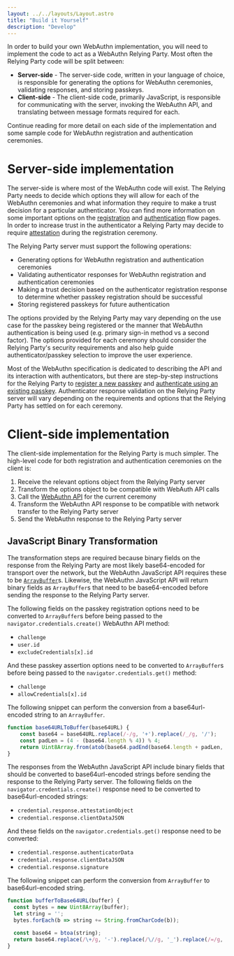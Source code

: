 ```yaml
---
layout: ../../layouts/Layout.astro
title: "Build it Yourself"
description: "Develop"
---
```


In order to build your own WebAuthn implementation, you will need to implement the code to act as a WebAuthn Relying Party. Most often the Relying Party code will be split between:
* **Server-side** - The server-side code, written in your language of choice, is responsible for generating the options for WebAuthn ceremonies, validating responses, and storing passkeys.
* **Client-side** - The client-side code, primarily JavaScript, is responsible for communicating with the server, invoking the WebAuthn API, and translating between message formats required for each.

Continue reading for more detail on each side of the implementation and some sample code for WebAuthn registration and authentication ceremonies.

# Server-side implementation
The server-side is where most of the WebAuthn code will exist. The Relying Party needs to decide which options they will allow for each of the WebAuthn ceremonies and what information they require to make a trust decision for a particular authenticator. You can find more information on some important options on the [registration](/how-it-works/registration#the-options) and [authentication](/how-it-works/authentication#the-options) flow pages. In order to increase trust in the authenticator a Relying Party may decide to require [attestation](/how-it-works/registration#the-attestation) during the registration ceremony.

The Relying Party server must support the following operations:
* Generating options for WebAuthn registration and authentication ceremonies
* Validating authenticator responses for WebAuthn registration and authentication ceremonies
* Making a trust decision based on the authenticator registration response to determine whether passkey registration should be successful
* Storing registered passkeys for future authentication

The options provided by the Relying Party may vary depending on the use case for the passkey being registered or the manner that WebAuthn authentication is being used (e.g. primary sign-in method vs a second factor). The options provided for each ceremony should consider the Relying Party's security requirements and also help guide authenticator/passkey selection to improve the user experience.

Most of the WebAuthn specification is dedicated to describing the API and its interaction with authenticators, but there are step-by-step instructions for the Relying Party to [register a new passkey](https://www.w3.org/TR/2021/WD-webauthn-3-20210427/#sctn-registering-a-new-credential) and [authenticate using an existing passkey](https://www.w3.org/TR/2021/WD-webauthn-3-20210427/#sctn-verifying-assertion). Authenticator response validation on the Relying Party server will vary depending on the requirements and options that the Relying Party has settled on for each ceremony.

# Client-side implementation
The client-side implementation for the Relying Party is much simpler. The high-level code for both registration and authentication ceremonies on the client is:
1. Receive the relevant options object from the Relying Party server
2. Transform the options object to be compatible with WebAuth API calls
3. Call the [WebAuthn API](https://developer.mozilla.org/en-US/docs/Web/API/Web_Authentication_API) for the current ceremony
4. Transform the WebAuthn API response to be compatible with network transfer to the Relying Party server
5. Send the WebAuthn response to the Relying Party server

## JavaScript Binary Transformation
The transformation steps are required because binary fields on the response from the Relying Party are most likely base64-encoded for transport over the network, but the WebAuthn JavaScript API requires these to be [`ArrayBuffer`](https://developer.mozilla.org/en-US/docs/Web/JavaScript/Reference/Global_Objects/ArrayBuffer)s. Likewise, the WebAuthn JavaScript API will return binary fields as `ArrayBuffer`s that need to be base64-encoded before sending the response to the Relying Party server.

The following fields on the passkey registration options need to be converted to `ArrayBuffer`s before being passed to the `navigator.credentials.create()` WebAuthn API method:
* `challenge`
* `user.id`
* `excludeCredentials[x].id`

And these passkey assertion options need to be converted to `ArrayBuffer`s before being passed to the `navigator.credentials.get()` method:
* `challenge`
* `allowCredentials[x].id`

The following snippet can perform the conversion from a base64url-encoded string to an `ArrayBuffer`.

```javascript
function base64URLToBuffer(base64URL) {
    const base64 = base64URL.replace(/-/g, '+').replace(/_/g, '/');
    const padLen = (4 - (base64.length % 4)) % 4;
    return Uint8Array.from(atob(base64.padEnd(base64.length + padLen, '=')), c => c.charCodeAt(0));
}
```

The responses from the WebAuthn JavaScript API include binary fields that should be converted to base64url-encoded strings before sending the response to the Relying Party server. The following fields on the `navigator.credentials.create()` response need to be converted to base64url-encoded strings:
* `credential.response.attestationObject`
* `credential.response.clientDataJSON`

And these fields on the `navigator.credentials.get()` response need to be converted:
* `credential.response.authenticatorData`
* `credential.response.clientDataJSON`
* `credential.response.signature`

The following snippet can perform the conversion from `ArrayBuffer` to base64url-encoded string.

```javascript
function bufferToBase64URL(buffer) {
  const bytes = new Uint8Array(buffer);
  let string = '';
  bytes.forEach(b => string += String.fromCharCode(b));

  const base64 = btoa(string);
  return base64.replace(/\+/g, '-').replace(/\//g, '_').replace(/=/g, '');
}
```

